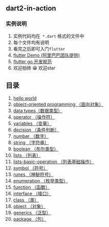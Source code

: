 ## dart2-in-action
### 实例说明

1. 实例代码均在` *.dart` 格式的文件中
2. 每个文件均有说明
3. 看完之后即可入门`flutter`
4. [flutter Demo (阿里巴巴团队提供)](https://github.com/alibaba/flutter-go)
5.  [flutter go 开发规范](https://github.com/alibaba/flutter-go/blob/master/Flutter_Go%20%E4%BB%A3%E7%A0%81%E5%BC%80%E5%8F%91%E8%A7%84%E8%8C%83.md)
6. 欢迎拍砖 😁 欢迎star

## 目录
1. [hello world](./bin/dart2-in-action.dart)
2. [object-oriented programming （面向对象）](./example/object_orientation.dart)
3. [data types（数据类型）](./example/data_types.dart)
4. [operator （操作符）](./example/operator.dart)
5. [variables （变量）](./example/variables.dart)
6. [decision （条件判断）](./example/decision.dart)
7. [number （数字）](./example/number.dart)
8. [string （字符串）](./example/string.dart)
9. [boolean （布尔类型）](./example/boolean.dart)
10. [lists （列表）](./example/lists.dart)
11. [lists-basic-operation （列表基础操作）](./example/lists_basic_operation.dart)
12. [symbol （符号）](./example/FooSymbol.dart)
13. [runes （神秘符号）](./example/runes.dart)
14. [enumeration （枚举类型）](./example/enumeration.dart)
15. [function （函数）](./example/function.dart)
16. [interface （接口）](./example/interface.dart)
17. [class （类）](./example/class.dart)
18. [object （对象）](./example/oo.dart)
19. [generics （泛型）](./example/generics.dart)
20. [package （包）](./example/package.dart)



